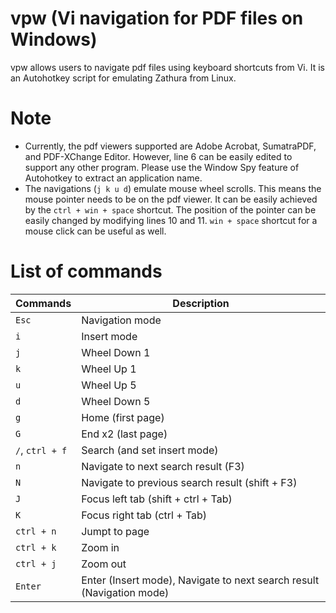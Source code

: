 # vpw (Vi navigation for PDF files on Windows)
vpw allows users to navigate pdf files using keyboard shortcuts from Vi.
It is an Autohotkey script for emulating Zathura from Linux. 

# Note
- Currently, the pdf viewers supported are Adobe Acrobat, SumatraPDF, and PDF-XChange Editor. However, line 6 can be easily edited to support any other program. Please use the Window Spy feature of Autohotkey to extract an application name.
- The navigations (`j k u d`) emulate mouse wheel scrolls. This means the mouse pointer needs to be on the pdf viewer. It can be easily achieved by the `ctrl + win + space` shortcut. The position of the pointer can be easily changed by modifying lines 10 and 11. `win + space` shortcut for a mouse click can be useful as well.
# List of commands
| Commands | Description |
| --------  | ----------|
| `Esc` | Navigation mode
| `i` | Insert mode
| `j` | Wheel Down 1
| `k` | Wheel Up 1
| `u` | Wheel Up 5
| `d` | Wheel Down 5
| `g` | Home (first page)
| `G` | End x2 (last page)
| `/`, `ctrl + f` | Search (and set insert mode)
| `n` | Navigate to next search result (F3)
| `N` | Navigate to previous search result (shift + F3)
| `J` | Focus left tab (shift + ctrl + Tab)
| `K` | Focus right tab (ctrl + Tab)
| `ctrl + n` | Jumpt to page
| `ctrl + k` | Zoom in
| `ctrl + j` | Zoom out
| `Enter` | Enter (Insert mode), Navigate to next search result (Navigation mode)
